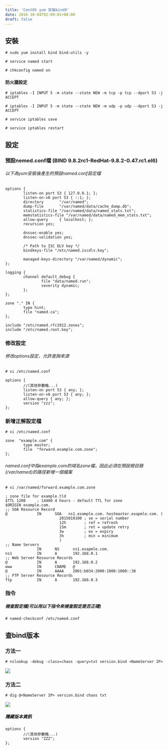 ```yaml
---
title: 'CentOS yum 安裝bind9'
date: 2016-10-04T02:09:01+08:00
draft: false
---
```

## 安裝

`# sudo yum install bind bind-utils -y`

`# service named start`

`# chkconfig named on`


#### 防火牆設定

`# iptables -I INPUT 5 -m state --state NEW -m tcp -p tcp --dport 53 -j ACCEPT `

`# iptables -I INPUT 5 -m state --state NEW -m udp -p udp --dport 53 -j ACCEPT`

`# service iptables save`

`# service iptables restart`


## 設定

### 預設nemed.conf檔 (BIND 9.8.2rc1-RedHat-9.8.2-0.47.rc1.el6)
###### 以下為yum安裝後產生的預設named.conf設定檔

```
options {
        listen-on port 53 { 127.0.0.1; };
        listen-on-v6 port 53 { ::1; };
        directory       "/var/named";
        dump-file       "/var/named/data/cache_dump.db";
        statistics-file "/var/named/data/named_stats.txt";
        memstatistics-file "/var/named/data/named_mem_stats.txt";
        allow-query     { localhost; };
        recursion yes;

        dnssec-enable yes;
        dnssec-validation yes;

        /* Path to ISC DLV key */
        bindkeys-file "/etc/named.iscdlv.key";

        managed-keys-directory "/var/named/dynamic";
};

logging {
        channel default_debug {
                file "data/named.run";
                severity dynamic;
        };
};

zone "." IN {
        type hint;
        file "named.ca";
};

include "/etc/named.rfc1912.zones";
include "/etc/named.root.key";
```

### 修改設定
###### 修改options設定，允許查詢來源

`# vi /etc/named.conf`

```
options {
        //(其他參數略...)
        listen-on port 53 { any; };
        listen-on-v6 port 53 { any; };
        allow-query { any; };
        version "zzz";
};
```

### 新增正解設定檔

`# vi /etc/named.conf`

```
zone  "example.com" {
        type master;
        file  "forward.example.com.zone";
};
```

###### named.conf中指example.com的域名zone檔，因此必須在預設根目錄(/var/named)的路徑新增一個檔案

`# vi /var/named/forward.example.com.zone`

```
; zone file for example.tld
$TTL 1200     ; 14400 4 hours - default TTL for zone
$ORIGIN example.com.
;; SOA Resource Record
@             IN      SOA   ns1.example.com. hostmaster.exapmle.com. (
                        2015010100 ; se = serial number
                        12h        ; ref = refresh
                        15m        ; ret = update retry
                        3w         ; ex = expiry
                        3h         ; min = minimum
                        )
;; Name Servers
              IN      NS      ns1.exapmle.com.
ns1           IN      A       192.168.0.1
;; Web Server Resource Records
@             IN      A       192.168.0.2
www           IN      CNAME   @
@             IN      AAAA    2001:b034:2000:1000:1000::38
;; FTP Server Resource Records
ftp           IN      A       192.168.0.3
```

### 指令

##### 檢查設定檔(可以用以下指令來檢查設定是否正確)

`# named-checkconf /etc/named.conf`

## 查bind版本

### 方法一

`# nslookup -debug -class=chaos -query=txt version.bind <NameServer IP>`

<img desc="" src="//imagehosting.rickyfun.net/201609/A02-02.jpg">

### 方法二

`# dig @<NameServer IP> version.bind chaos txt`

<img desc="" src="//imagehosting.rickyfun.net/201609/A02-01.jpg">

##### 隱藏版本資訊

```
options {
        //(其他參數略...)
        version "ZZZ";
};
```

